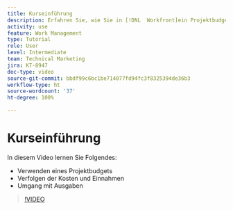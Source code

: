 ```yaml
---
title: Kurseinführung
description: Erfahren Sie, wie Sie in [!DNL  Workfront]ein Projektbudget verwenden, Kosten und Einnahmen verfolgen und Ausgaben verwalten.
activity: use
feature: Work Management
type: Tutorial
role: User
level: Intermediate
team: Technical Marketing
jira: KT-8947
doc-type: video
source-git-commit: bbdf99c6bc1be714077fd94fc3f8325394de36b3
workflow-type: ht
source-wordcount: '37'
ht-degree: 100%

---
```


# Kurseinführung

In diesem Video lernen Sie Folgendes:

* Verwenden eines Projektbudgets
* Verfolgen der Kosten und Einnahmen
* Umgang mit Ausgaben

>[!VIDEO](https://video.tv.adobe.com/v/335207/?quality=12&learn=on&enablevpops=1)
